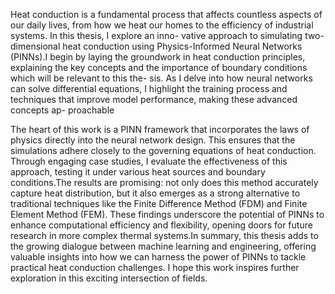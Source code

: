 Heat conduction is a fundamental process that affects countless aspects of our daily lives, from
how we heat our homes to the efficiency of industrial systems. In this thesis, I explore an inno-
vative approach to simulating two-dimensional heat conduction using Physics-Informed Neural
Networks (PINNs).I begin by laying the groundwork in heat conduction principles, explaining
the key concepts and the importance of boundary conditions which will be relevant to this the-
sis. As I delve into how neural networks can solve differential equations, I highlight the training
process and techniques that improve model performance, making these advanced concepts ap-
proachable

The heart of this work is a PINN framework that incorporates the laws of physics directly into the neural network design. This ensures that the simulations adhere closely to the governing equations of heat conduction. Through engaging case studies, I evaluate the effectiveness of this approach, testing it under various heat sources and boundary conditions.The results are promising: not only does this method accurately capture heat distribution, but it also emerges as a strong alternative to traditional techniques like the Finite Difference Method (FDM) and Finite Element Method (FEM). These findings underscore the potential of PINNs to enhance computational efficiency and flexibility, opening doors for future research in more complex thermal systems.In summary, this thesis adds to the growing dialogue between machine learning and engineering, offering valuable insights into how we can harness the power of PINNs to tackle practical heat conduction challenges. I hope this work inspires further exploration in this exciting intersection of fields.
